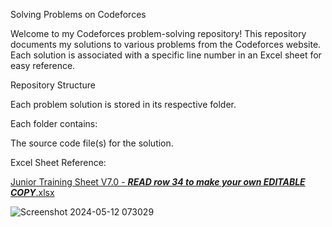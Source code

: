 Solving Problems on Codeforces

Welcome to my Codeforces problem-solving repository! This repository documents my solutions to various problems from the Codeforces website. Each solution is associated with a specific line number in an Excel sheet for easy reference.

Repository Structure

Each problem solution is stored in its respective folder.

Each folder contains:

The source code file(s) for the solution.

Excel Sheet Reference:

[Junior Training Sheet V7.0 - ___READ row 34 to make your own EDITABLE COPY___.xlsx](https://github.com/IslamNassar1029/problemSolving/files/15285098/Junior.Training.Sheet.V7.0.-.___READ.row.34.to.make.your.own.EDITABLE.COPY___.xlsx)


![Screenshot 2024-05-12 073029](https://github.com/IslamNassar1029/problemSolving/assets/118894952/7c1c5c0e-3515-4a34-8f83-a0d3e732020c)
